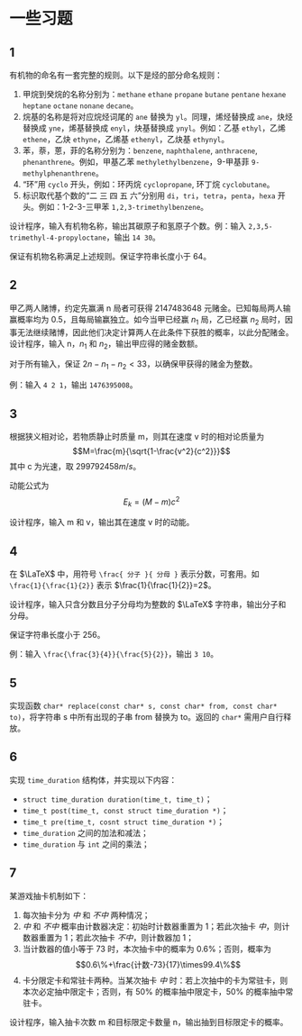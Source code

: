 # 一些习题

## 1

有机物的命名有一套完整的规则。以下是烃的部分命名规则：

1. 甲烷到癸烷的名称分别为：`methane` `ethane` `propane` `butane` `pentane` `hexane` `heptane` `octane` `nonane` `decane`。
2. 烷基的名称是将对应烷烃词尾的 `ane` 替换为 `yl`。同理，烯烃替换成 `ane`，炔烃替换成 `yne`，烯基替换成 `enyl`，炔基替换成 `ynyl`。例如：乙基 `ethyl`，乙烯 `ethene`，乙炔 `ethyne`，乙烯基 `ethenyl`，乙炔基 `ethynyl`。
3. 苯，萘，蒽，菲的名称分别为：`benzene`, `naphthalene`, `anthracene`, `phenanthrene`。例如，甲基乙苯 `methylethylbenzene`，9-甲基菲 `9-methylphenanthrene`。
4. “环”用 `cyclo` 开头，例如：环丙烷 `cyclopropane`, 环丁烷 `cyclobutane`。
5. 标识取代基个数的“二 三 四 五 六”分别用 `di`，`tri`，`tetra`，`penta`，`hexa` 开头。例如：1-2-3-三甲苯 `1,2,3-trimethylbenzene`。

设计程序，输入有机物名称，输出其碳原子和氢原子个数。例：输入 `2,3,5-trimethyl-4-propyloctane`，输出 `14 30`。

保证有机物名称满足上述规则。保证字符串长度小于 64。

## 2

甲乙两人赌博，约定先赢满 n 局者可获得 2147483648 元赌金。已知每局两人输赢概率均为 0.5，且每局输赢独立。如今当甲已经赢 $n_1$ 局，乙已经赢 $n_2$ 局时，因事无法继续赌博，因此他们决定计算两人在此条件下获胜的概率，以此分配赌金。设计程序，输入 n，$n_1$ 和 $n_2$，输出甲应得的赌金数额。

对于所有输入，保证 $2n-n_1-n_2<33$，以确保甲获得的赌金为整数。

例：输入 `4 2 1`，输出 `1476395008`。

## 3

根据狭义相对论，若物质静止时质量 m，则其在速度 v 时的相对论质量为
$$M=\frac{m}{\sqrt{1-\frac{v^2}{c^2}}}$$
其中 c 为光速，取 $299792458 m/s$。

动能公式为
$$E_k=(M-m)c^2$$

设计程序，输入 m 和 v，输出其在速度 v 时的动能。

## 4

在 $\LaTeX$ 中，用符号 `\frac{ 分子 }{ 分母 }` 表示分数，可套用。如 `\frac{1}{\frac{1}{2}}` 表示 $\frac{1}{\frac{1}{2}}=2$。

设计程序，输入只含分数且分子分母均为整数的 $\LaTeX$ 字符串，输出分子和分母。

保证字符串长度小于 256。

例：输入 `\frac{\frac{3}{4}}{\frac{5}{2}}`，输出 `3 10`。

## 5

实现函数 `char* replace(const char* s, const char* from, const char* to)`，将字符串 s 中所有出现的子串 from 替换为 to。返回的 `char*` 需用户自行释放。

## 6

实现 `time_duration` 结构体，并实现以下内容：

+ `struct time_duration duration(time_t, time_t)`；
+ `time_t post(time_t, const struct time_duration *)`；
+ `time_t pre(time_t, cosnt struct time_duration *)`；
+ `time_duration` 之间的加法和减法；
+ `time_duration` 与 `int` 之间的乘法；

## 7

某游戏抽卡机制如下：

1. 每次抽卡分为 *中* 和 *不中* 两种情况；
2. *中* 和 *不中* 概率由计数器决定：初始时计数器重置为 1；若此次抽卡 *中*，则计数器重置为 1；若此次抽卡 *不中*，则计数器加 1；
3. 当计数器的值小等于 73 时，本次抽卡中的概率为 0.6%；否则，概率为
   $$0.6\%+\frac{计数-73}{17}\times99.4\%$$
4. 卡分限定卡和常驻卡两种。当某次抽卡 *中* 时：若上次抽中的卡为常驻卡，则本次必定抽中限定卡；否则，有 50% 的概率抽中限定卡，50% 的概率抽中常驻卡。

设计程序，输入抽卡次数 m 和目标限定卡数量 n，输出抽到目标限定卡的概率。
